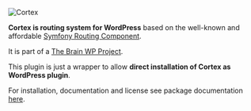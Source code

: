 ![Cortex][1]

**Cortex is routing system for WordPress** based on the well-known and affordable [Symfony Routing Component][2].

It is part of a [The Brain WP Project][3].

This plugin is just a wrapper to allow **direct installation of Cortex as WordPress plugin**.

For installation, documentation and license see package documentation [here][4].


  [1]: https://googledrive.com/host/0Bxo4bHbWEkMscmJNYkx6YXctaWM/cortex.png
  [2]: http://symfony.com/doc/current/components/routing/introduction.html
  [3]: http://giuseppe-mazzapica.github.io/Brain/
  [4]: http://giuseppe-mazzapica.github.io/Cortex/index.html